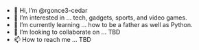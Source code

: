 - 👋 Hi, I’m @rgonce3-cedar
- 👀 I’m interested in ... tech, gadgets, sports, and video games.
- 🌱 I’m currently learning ... how to be a father as well as Python.
- 💞️ I’m looking to collaborate on ... TBD
- 📫 How to reach me ... TBD

<!---
rgonce3-cedar/rgonce3-cedar is a ✨ special ✨ repository because its `README.md` (this file) appears on your GitHub profile.
You can click the Preview link to take a look at your changes.
--->
